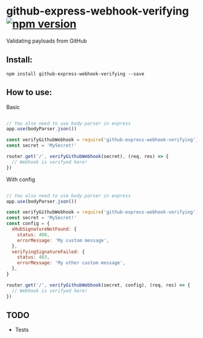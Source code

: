 # github-express-webhook-verifying [![npm version](https://badge.fury.io/js/github-express-webhook-verifying.svg)](https://badge.fury.io/js/github-express-webhook-verifying)

Validating payloads from GitHub

## Install:

```
npm install github-express-webhook-verifying --save
```

## How to use:

Basic
```javascript

// You also need to use body-parser in express
app.use(bodyParser.json())

const verifyGithubWebhook = require('github-express-webhook-verifying')
const secret = 'MySecret!'

router.get('/', verifyGithubWebhook(secret), (req, res) => {
  // Webhook is verifyed here!
})

```

With config
```javascript

// You also need to use body-parser in express
app.use(bodyParser.json())

const verifyGithubWebhook = require('github-express-webhook-verifying')
const secret = 'MySecret!'
const config = {
  xHubSignatureNotFound: {
    status: 400,
    errorMessage: 'My custom message',
  },
  verifyingSignatureFailed: {
    status: 403,
    errorMessage: 'My other custom message',
  },
}

router.get('/', verifyGithubWebhook(secret, config), (req, res) => {
  // Webhook is verifyed here!
})

```

## TODO

- Tests

